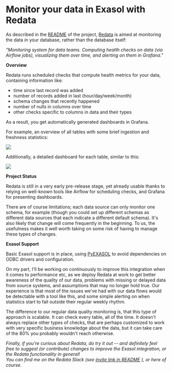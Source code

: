 # Monitor your data in Exasol with Redata 
As described in the [README](https://github.com/redata-team/redata/blob/master/README.md) of the project, [Redata](https://github.com/redata-team/redata) is aimed at monitoring the data *in* your database, rather than the database itself:

*"Monitoring system for data teams. Computing health checks on data (via Airflow jobs), visualizing them over time, and alerting on them in Grafana."*

**Overview**

Redata runs scheduled checks that compute health metrics for your data, containing information like: 

* time since last record was added
* number of records added in last (hour/day/week/month)
* schema changes that recently happened
* number of nulls in columns over time
* other checks specific to columns in data and their types

As a result, you get automatically generated dashboards in Grafana.

For example, an overview of all tables with some brief ingestion and freshness statistics:

![](images/redata_home.jpg)

Additionally, a detailed dashboard for each table, similar to this: 

![](images/redata_per_table.png)

**Project Status**

Redata is still in a very early pre-release stage, yet already usable thanks to relying on well-known tools like Airflow for scheduling checks, and Grafana for presenting dashboards.

There are of course limitations; each data source can only monitor one schema, for example (though you could set up different schemas as different data sources that each indicate a different default schema). It's also likely that change will come frequently in the beginning. To us, the usefulness makes it well worth taking on some risk of having to manage these types of changes.

**Exasol Support**

Basic Exasol support is in place, using [PyEXASOL](https://github.com/badoo/pyexasol) to avoid dependencies on ODBC drivers and configuration.

On my part, I'll be working on continuously to improve this integration when it comes to performance etc, as we deploy Redata at work to get better awareness of the quality of our data, problems with missing or delayed data from source systems, and assumptions that may no longer hold true. Our experience is that most of the issues we've had with our data flows would be detectable with a tool like this, and some simple alerting on when statistics start to fall outside their regular weekly rhythm.

The difference to our regular data quality monitoring is, that this type of approach is scalable. It can check every table, all of the time. It doesn't always replace other types of checks, that are perhaps customized to work with very specific business knowledge about the data, but it can take care of the 80% you probably wouldn't reach otherwise.

*Finally, if you're curious about Redata, do try it out -- and definitely feel free to suggest (or contribute) changes to improve the Exasol integration, or the Redata functionality in general!  
You can find me on the Redata Slack (see [invite link in README](https://github.com/redata-team/redata#community) ), or here of course.*

